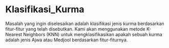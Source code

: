 # Klasifikasi_Kurma

Masalah yang ingin diselesaikan adalah klasifikasi jenis kurma berdasarkan fitur-fitur yang telah
disebutkan. Kami akan menggunakan metode K-Nearest Neighbors (KNN) untuk mengklasifikasikan
apakah sebuah kurma adalah jenis Ajwa atau Medjool berdasarkan fitur-fiturnya.
